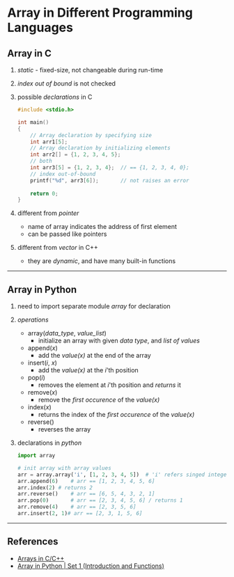 # Array in Different Programming Languages

## Array in C

1. *static* - fixed-size, not changeable during run-time

2. *index out of bound* is not checked

3. possible *declarations* in C

   ```c
   #include <stdio.h>
   
   int main()
   {
       // Array declaration by specifying size
       int arr1[5];
       // Array declaration by initializing elements
       int arr2[] = {1, 2, 3, 4, 5};
       // both
       int arr3[5] = {1, 2, 3, 4};	// == {1, 2, 3, 4, 0};
       // index out-of-bound
       printf("%d", arr3[6]);		// not raises an error
       
       return 0;
   }
   ```

4. different from *pointer*

   - name of array indicates the address of first element
   - can be passed like pointers

5. different from *vector* in C++

   - they are *dynamic*, and have many built-in functions

---

## Array in Python

1. need to import separate module *array* for declaration

2. *operations*

   - array(*data_type*, *value_list*)
     - initialize an array with given *data type*, and *list of values*
   - append(*x*)
     - add the *value(x)* at the end of the array
   - insert(*i*, *x*)
     - add the *value(x)* at the *i*'th position
   - pop(*i*)
     - removes the element at *i*'th position and *returns* it
   - remove(*x*)
     - remove the *first occurence* of the *value(x)*
   - index(*x*)
     - returns the index of the *first occurence* of the *value(x)*
   - reverse()
     - reverses the array

3. declarations in *python*

   ```python
   import array
   
   # init array with array values
   arr = array.array('i', [1, 2, 3, 4, 5])	# 'i' refers singed integers
   arr.append(6)	# arr == [1, 2, 3, 4, 5, 6]
   arr.index(2)	# returns 2
   arr.reverse()	# arr == [6, 5, 4, 3, 2, 1]
   arr.pop(0)		# arr == [2, 3, 4, 5, 6] / returns 1
   arr.remove(4)	# arr == [2, 3, 5, 6]
   arr.insert(2, 1)# arr == [2, 3, 1, 5, 6]
   ```

---

## References

- [Arrays in C/C++](https://www.geeksforgeeks.org/arrays-in-c-cpp/)
- [Array in Python | Set 1 (Introduction and Functions)](https://www.geeksforgeeks.org/array-python-set-1-introduction-functions/)

